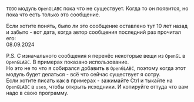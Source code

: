 ﻿


`TODO` модуль `OpenGLABC` пока что не существует. Когда то он появится, но пока что есть только это сообщение.

Если хотите понять, было ли это сообщение оставлено тут 10 лет назад и забыто - вот дата, когда автор сообщения последний раз прочитал его:\
08.09.2024

P.S. С изначального сообщения я перенёс некоторые вещи из `OpenGL` в `OpenGLABC`. В примерах показано использование.\
Но это не то что я собирался добавить в `OpenGLABC`, поэтому когда этот модуль будет делаться - всё что сейчас существует я сотру.\
Если хотите писать как в примерах - зажимайте Ctrl и тыкайте на `OpenGLABC` в `uses`, чтобы открыть исходники. И копируйте оттуда что вам надо в свою программу.


